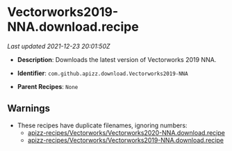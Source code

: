 # Vectorworks2019-NNA.download.recipe

_Last updated 2021-12-23 20:01:50Z_

- **Description**: Downloads the latest version of Vectorworks 2019 NNA.

- **Identifier**: `com.github.apizz.download.Vectorworks2019-NNA`

- **Parent Recipes**: `None`


## Warnings

- These recipes have duplicate filenames, ignoring numbers:
    - [apizz-recipes/Vectorworks/Vectorworks2020-NNA.download.recipe](/autopkg-dupe-tracker/apizz-recipes/Vectorworks/Vectorworks2020-NNA.download.recipe)
    - [apizz-recipes/Vectorworks/Vectorworks2019-NNA.download.recipe](/autopkg-dupe-tracker/apizz-recipes/Vectorworks/Vectorworks2019-NNA.download.recipe)